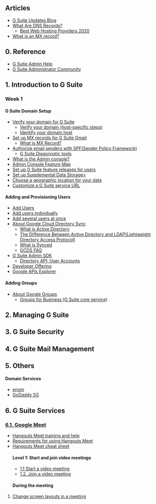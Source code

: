 ## Articles
<ul>
  <li><a href="https://gsuiteupdates.googleblog.com/">G Suite Updates Blog</a></li>
  <li><a href=https://www.cloudwards.net/what-are-dns-records">What Are DNS Records?</a>
    <ul>
      <li><a href="https://www.cloudwards.net/best-web-hosting/">Best Web Hosting Providers 2020</a></li>
    </ul>
  </li>
  <li><a href="https://help.dreamhost.com/hc/en-us/articles/215032408-What-is-an-MX-record-">What is an MX record?</a></li>
</ul>

## 0. Reference
<ul>
  <li><a href="https://support.google.com/a#topic=4388346">G Sutie Admin Help</a></li>
  <li><a href="https://support.google.com/a/community">G Suite Administrator Community</a></li>
</ul>


## 1. Introduction to G Suite

### Week 1
<h4>G Suite Domain Setup</h4>
<ul> 
  <li><a href="https://support.google.com/a/answer/60216?authuser=1&hl=en">Verify your domain for G Suite</a>
    <ul>
      <li><a href="https://support.google.com/a/topic/1409901?authuser=1">Verify your domain (host-specific steps)</a></li>
      <li><a href="https://support.google.com/a/answer/48323?authuser=1">Identify your domain host</a></li>
    </ul>
  </li>
  <li><a href="https://support.google.com/a/answer/140034?hl=en">Set up MX records for G Suite Gmail</a>
    <ul>
      <li><a href="https://help.dreamhost.com/hc/en-us/articles/215032408-What-is-an-MX-record-">What is MX Record?</a></li>
    </ul>
  </li>
  <li><a href="https://www.coursera.org/learn/introduction-g-suite/supplement/ZnN9g/introduction-to-account-and-domain-setup">Authorize email senders with SPF(Sender Policy Framework)</a>
    <ul>
      <li><a href="https://support.google.com/a/answer/2520136?hl=en&authuser=1">G Suite Diagonostic tools</a></li>
    </ul>
  </li>
  <li><a href="https://support.google.com/a/answer/55955?visit_id=637205639733671240-2513694176&rd=1">What is the Admin console?</a></li>
  <li><a href="https://support.google.com/a/answer/3035631?hl=en">Admin Console Feature Map</a></li>
  <li><a href="https://support.google.com/a/answer/172177">Set up G Suite feature releases for users</a></li>
  <li><a href="https://support.google.com/a/answer/6281927?authuser=1">Set up Supplemental Data Storage></a></li>
  <li><a href="https://support.google.com/a/answer/7630496?hl=en">Choose a geographic location for your data</a></li>
  <li><a href="https://support.google.com/a/answer/53340">Customize a G Suite service URL</a></li>
</ul>

<h4>Adding and Provisioning Users</h4>
<ul>
  <li><a href="https://support.google.com/a/topic/14586">Add Users</a></li>
  <li><a href="https://support.google.com/a/answer/33310?hl=en&ref_topic=4364723">Add users individually</a></li>
  <li><a href="https://support.google.com/a/answer/40057">Add several users at once</a></li>
  <li><a href="https://support.google.com/a/answer/106368">About Google Cloud Directory Sync</a>
    <ul>
      <li><a href="https://en.wikipedia.org/wiki/Active_Directory">What is Active Directory</a></li>
      <li><a href="https://www.varonis.com/blog/the-difference-between-active-directory-and-ldap/">The Difference Between Active Directory and LDAP(Lightweight Directory Access Protocol)</a></li>
      <li><a href="https://support.google.com/a/answer/6120130">What is Synced</a></li>
      <li><a href="https://support.google.com/meet/answer/9292748?hl=en&ref_topic=7290350">GCDS FAQ</a></li>
    </ul>
  </li>
  <li><a href="https://developers.google.com/admin-sdk/">G Suite Admin SDK</a>
    <ul>
      <li><a href="https://developers.google.com/admin-sdk/directory/v1/guides/manage-users">Directory API: User Accounts</a></li>
    </ul>
  </li>
  <li><a href="https://developers.google.com/gsuite/products">Developer Offering</a></li>
  <li><a href="https://developers.google.com/apis-explorer/#p/">Google APIs Explorer</a></li>
</ul>

<h4>Adding Groups</h4>
<ul>
  <li><a href="https://support.google.com/a/answer/33329?hl=en&ref_topic=14869&authuser=1">About Google Groups</a>
    <ul>
      <li><a href="https://support.google.com/a/answer/33329?hl=en&ref_topic=14869&authuser=2#Admin">Groups for Business (G Suite core service)</a></li>
    </ul>
  </li>
</ul>

## 2. Managing G Suite


## 3. G Suite Security


## 4. G Suite Mail Management


## 5. Others
<h4>Domain Services</h4>
<ul>
  <li><a href="https://www.enom.com/">enom</a></li>
  <li><a href="https://sg.godaddy.com/offers/domains/godaddy-b?isc=gofkkr12&countryview=1&currencyType=krw&gclid=CjwKCAjwvOHzBRBoEiwA48i6AvTI4QWLZRGyg71Q3QtuR2KPQ0rP5QsZ4g3n9xnjXDXEraBmgdYXzhoCGVoQAvD_BwE&gclsrc=aw.ds">GoDaddy 5G</a></li>
</ul>


## 6. G Suite Services

### [6.1. Google Meet](https://support.google.com/meet/?hl=en#topic=7306097)
<ul>
  <li><a href="https://support.google.com/a/users/answer/9282720?authuser=1&hl=en&authuser=1&ref_topic=7306097&visit_id=637205381559650448-3315435297&rd=1">Hangouts Meet training and help</a></li>
  <li><a href="https://support.google.com/a/users/answer/7317473?authuser=1">Requirements for using Hangouts Meet</a></li>
  <li><a href="https://support.google.com/a/users/answer/9300131?authuser=1">Hangouts Meet cheat sheet</a></li>
</ul>

<ul>
  <h4>Level 1: Start and join video meetings</h4>
  <ul>
    <li><a href="https://support.google.com/a/users/answer/9302870?authuser=1">1.1 Start a video meeting</a></li>
    <li><a href="https://support.google.com/a/users/answer/9303069?authuser=1&hl=en">1.2. Join a video meeting</a></li>
  </ul>
</ul>

<ol>
  <h4>During the meeting</h4>
  <li><a href="https://support.google.com/meet/answer/9292748?hl=en&ref_topic=7290350">Change screen layouts in a meeting</a></li>
</ol>
